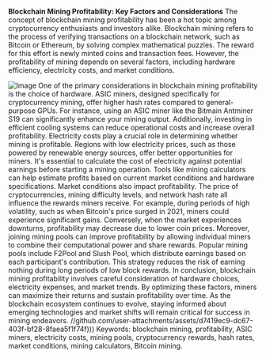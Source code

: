 **Blockchain Mining Profitability: Key Factors and Considerations**
The concept of blockchain mining profitability has been a hot topic among cryptocurrency enthusiasts and investors alike. Blockchain mining refers to the process of verifying transactions on a blockchain network, such as Bitcoin or Ethereum, by solving complex mathematical puzzles. The reward for this effort is newly minted coins and transaction fees. However, the profitability of mining depends on several factors, including hardware efficiency, electricity costs, and market conditions.

![Image](https://github.com/user-attachments/assets/d7419ec9-dc67-403f-bf28-8faea5f1f74f)
One of the primary considerations in blockchain mining profitability is the choice of hardware. ASIC miners, designed specifically for cryptocurrency mining, offer higher hash rates compared to general-purpose GPUs. For instance, using an ASIC miner like the Bitmain Antminer S19 can significantly enhance your mining output. Additionally, investing in efficient cooling systems can reduce operational costs and increase overall profitability.
Electricity costs play a crucial role in determining whether mining is profitable. Regions with low electricity prices, such as those powered by renewable energy sources, offer better opportunities for miners. It's essential to calculate the cost of electricity against potential earnings before starting a mining operation. Tools like mining calculators can help estimate profits based on current market conditions and hardware specifications.
Market conditions also impact profitability. The price of cryptocurrencies, mining difficulty levels, and network hash rate all influence the rewards miners receive. For example, during periods of high volatility, such as when Bitcoin's price surged in 2021, miners could experience significant gains. Conversely, when the market experiences downturns, profitability may decrease due to lower coin prices.
Moreover, joining mining pools can improve profitability by allowing individual miners to combine their computational power and share rewards. Popular mining pools include F2Pool and Slush Pool, which distribute earnings based on each participant's contribution. This strategy reduces the risk of earning nothing during long periods of low block rewards.
In conclusion, blockchain mining profitability involves careful consideration of hardware choices, electricity expenses, and market trends. By optimizing these factors, miners can maximize their returns and sustain profitability over time. As the blockchain ecosystem continues to evolve, staying informed about emerging technologies and market shifts will remain critical for success in mining endeavors. 
 //github.com/user-attachments/assets/d7419ec9-dc67-403f-bf28-8faea5f1f74f)))
Keywords: blockchain mining, profitability, ASIC miners, electricity costs, mining pools, cryptocurrency rewards, hash rates, market conditions, mining calculators, Bitcoin mining.
